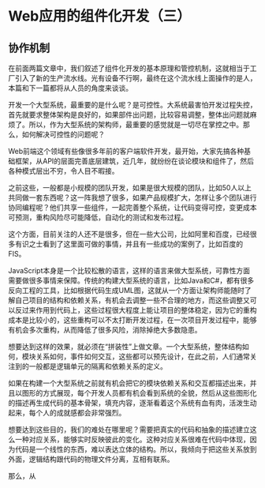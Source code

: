 Web应用的组件化开发（三）
====

协作机制
----

在前面两篇文章中，我们叙述了组件化开发的基本原理和管控机制，这就相当于工厂引入了新的生产流水线。光有设备不行啊，最终在这个流水线上面操作的是人，本篇和下一篇都将从人员的角度来谈谈。

开发一个大型系统，最重要的是什么呢？是可控性。大系统最害怕开发过程失控，首先就要求整体架构是良好的，如果部件出问题，比较容易调整，整体出问题就麻烦了。所以，作为大型系统的架构师，最重要的感觉就是一切尽在掌控之中。那么，如何解决可控性的问题呢？

Web前端这个领域有些像很多年前的客户端软件开发，最开始，大家先搞各种基础框架，从API的层面完善底层建筑，近几年，就纷纷在谈论模块和组件了，然后各种模式层出不穷，令人目不暇接。

之前这些，一般都是小规模的团队开发，如果是很大规模的团队，比如50人以上共同做一套东西呢？这一阵我想了很多，如果产品规模扩大，怎样让多个团队进行协同编程呢？他们共享一些组件，一起完善整个系统，让代码变得可控，变更成本可预测，重构风险尽可能降低，自动化的测试和发布过程。

这个方面，目前关注的人还不是很多，但在一些大公司，比如阿里和百度，已经很多有识之士看到了这里面可做的事情，并且有一些成功的案例了，比如百度的FIS。

JavaScript本身是一个比较松散的语言，这样的语言来做大型系统，可靠性方面需要做很多事情来保障。传统的构建大型系统的语言，比如Java和C#，都有很多反向工程的工具，比如根据代码生成UML图，这就从一个方面让架构师能随时了解自己项目的结构和依赖关系，有机会去调整一些不合理的地方，而这些调整又可以反过来作用到代码上，这些过程很大程度上能让项目的整体稳定，因为它的重构成本是比较小的，这些重构可以不太打断开发过程，在一次项目开发过程中，能够有机会多次重构，从而降低了很多风险，消除掉绝大多数隐患。

想要达到这样的效果，就必须在“拼装性”上做文章。一个大型系统，整体结构如何，模块关系如何，事件如何交互，这些都可以预先设计，在此之前，人们通常关注到的一般都是逻辑单元的隔离和依赖关系的定义。

如果在构建一个大型系统之前就有机会把它的模块依赖关系和交互都描述出来，并且以图形的方式展现，每个开发人员都有机会看到系统的全貌，然后从这些图形化的描述再生成代码的基本骨架，填充内容，逐渐看着这个系统有血有肉，活泼生动起来，每个人的成就感都会非常强烈。

想要达到这些目的，我们的难处在哪里呢？需要把真实的代码和抽象的描述建立这么一种对应关系，能够实时反映彼此的变化。这种对应关系很难在代码中体现，因为代码是一个线性的东西，难以表达立体的结构。所以，我倾向于把这些关系放到外面，逻辑结构跟代码的物理文件分离，互相有联系。

那么，从